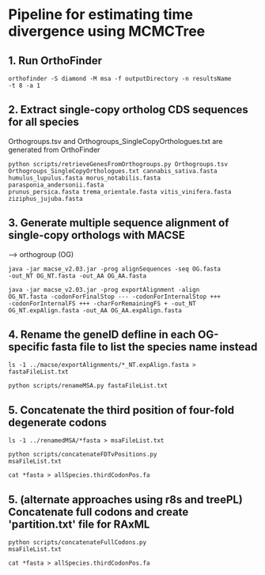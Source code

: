 # Pipeline for estimating time divergence using MCMCTree

## 1. Run OrthoFinder

<code>orthofinder -S diamond -M msa -f outputDirectory -n resultsName -t 8 -a 1</code>


## 2. Extract single-copy ortholog CDS sequences for all species

Orthogroups.tsv and Orthogroups_SingleCopyOrthologues.txt are generated from OrthoFinder

<code>python scripts/retrieveGenesFromOrthogroups.py Orthogroups.tsv Orthogroups_SingleCopyOrthologues.txt cannabis_sativa.fasta humulus_lupulus.fasta morus_notabilis.fasta parasponia_andersonii.fasta prunus_persica.fasta trema_orientale.fasta vitis_vinifera.fasta ziziphus_jujuba.fasta</code>

## 3. Generate multiple sequence alignment of single-copy orthologs with MACSE

--> orthogroup (OG)

<code>java -jar macse_v2.03.jar -prog alignSequences -seq OG.fasta -out_NT OG_NT.fasta -out_AA OG_AA.fasta</code>

<code>java -jar macse_v2.03.jar -prog exportAlignment -align OG_NT.fasta -codonForFinalStop --- -codonForInternalStop +++ -codonForInternalFS +++ -charForRemainingFS + -out_NT OG_NT.expAlign.fasta -out_AA OG_AA.expAlign.fasta</code>

## 4. Rename the geneID defline in each OG-specific fasta file to list the species name instead

<code>ls -1 ../macse/exportAlignments/*_NT.expAlign.fasta > fastaFileList.txt</code>

<code>python scripts/renameMSA.py fastaFileList.txt</code>

## 5. Concatenate the third position of four-fold degenerate codons

<code>ls -1 ../renamedMSA/*fasta > msaFileList.txt</code>

<code>python scripts/concatenateFDTvPositions.py msaFileList.txt</code>

<code>cat *fasta > allSpecies.thirdCodonPos.fa</code>

## 5. (alternate approaches using r8s and treePL) Concatenate full codons and create 'partition.txt' file for RAxML

<code>python scripts/concatenateFullCodons.py msaFileList.txt</code>

<code>cat *fasta > allSpecies.thirdCodonPos.fa</code>

